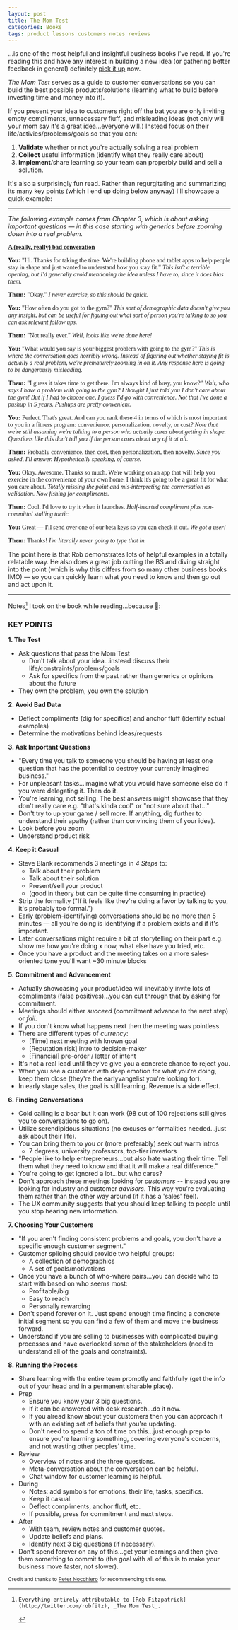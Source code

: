 ```yaml
---
layout: post
title: The Mom Test
categories: Books
tags: product lessons customers notes reviews
---
```

...is one of the most helpful and insightful business books I've read. If you're reading this and have any interest in building a new idea (or gathering better feedback in general) definitely [pick it up](http://www.amazon.com/The-Mom-Test-customers-business/dp/1492180742) now. 

_The Mom Test_ serves as a guide to customer conversations so you can build the best possible products/solutions (learning what to build before investing time and money into it). 

If you present your idea to customers right off the bat you are only inviting empty compliments, unnecessary fluff, and misleading ideas (not only will your mom say it's a great idea...everyone will.) Instead focus on their life/activies/problems/goals so that you can: 

1. **Validate** whether or not you're actually solving a real problem
2. **Collect** useful information (identify what they really care about)
3. **Implement**/share learning so your team can properbly build and sell a solution.

It's also a surprisingly fun read. Rather than regurgitating and summarizing its many key points (which I end up doing below anyway) I'll showcase a quick example:

---

_The following example comes from Chapter 3, which is about asking important questions &mdash; in this case starting with generics before zooming down into a real problem._

<div style="font-family:Georgia; font-size:1em;">

<p><strong><u>A (really, really) bad converation</u></strong></p>

<p><strong>You:</strong> "Hi. Thanks for taking the time. We're building phone and tablet apps to help people stay in shape and just wanted to understand how you stay fit." <em>This isn't a terrible opening, but I'd generally avoid mentioning the idea unless I have to, since it does bias them.</em></p>

<p><strong>Them:</strong> "Okay." <em>I never exercise, so this should be quick.</em></p>

<p><strong>You:</strong> "How often do you got to the gym?" <em>This sort of demographic data doesn't give you any insight, but can be useful for figuing out what sort of person you're talking to so you can ask relevant follow ups.</em></p>

<p><strong>Them:</strong> "Not really ever." <em>Well, looks like we're done here!</em></p>

<p><strong>You:</strong> "What would you say is your biggest problem with going to the gym?" <em>This is where the conversation goes horribly wrong. Instead of figuring out whether staying fit is actually a real problem, we're prematurely zooming in on it. Any response here is going to be dangerously misleading.</em></p>

<p><strong>Them:</strong> "I guess it takes time to get there. I'm always kind of busy, you know?" <em>Wait, who says I have a problem with going to the gym? I thought I just told you I don't care about the gym! But if I had to choose one, I guess I'd go with convenience. Not that I've done a pushup in 5 years. Pushups are pretty convenient.</em></p>

<p><strong>You:</strong> Perfect. That's great. And can you rank these 4 in terms of which is most important to you in a fitness program: convenience, personalization, novelty, or cost? <em>Note that we're still assuming we're talking to a person who actually cares about getting in shape. Questions like this don't tell you if the person cares about any of it at all.</em></p>

<p><strong>Them:</strong> Probably convenience, then cost, then personalization, then novelty. <em>Since you asked, I'll answer. Hypothetically speaking, of course.</em></p>

<p><strong>You:</strong> Okay. Awesome. Thanks so much. We're working on an app that will help you exercise in the convenience of your own home. I think it's going to be a great fit for what you care about. <em>Totally missing the point and mis-interpreting the conversation as validation. Now fishing for compliments.</em></p>

<p><strong>Them:</strong> Cool. I'd love to try it when it launches. <em>Half-hearted compliment plus non-committal stalling tactic.</em></p>

<p><strong>You:</strong> Great &mdash; I'll send over one of our beta keys so you can check it out. <em>We got a user!</em></p>

<p><strong>Them:</strong> Thanks! <em>I'm literally never going to type that in.</em></p>

</div>

The point here is that Rob demonstrates lots of helpful examples in a totally relatable way. He also does a great job cutting the BS and diving straight into the point (which is why this differs from so many other business books IMO) &mdash; so you can quickly learn what you need to know and then go out and act upon it.

---

Notes[^1] I took on the book while reading...because :dancer::

### KEY POINTS

**1. The Test**

- Ask questions that pass the Mom Test
    - Don't talk about your idea...instead discuss their life/constraints/problems/goals
    - Ask for specifics from the past rather than generics or opinions about the future
- They own the problem, you own the solution

**2. Avoid Bad Data**

- Deflect compliments (dig for specifics) and anchor fluff (identify actual examples)
- Determine the motivations behind ideas/requests

**3. Ask Important Questions**

- "Every time you talk to someone you should be having at least one question that has the potential to destroy your currently imagined business."
- For unpleasant tasks...imagine what you would have someone else do if you were delegating it. Then do it.
- You're learning, not selling. The best answers might showcase that they don't really care e.g. "that's kinda cool" or "not sure about that..."
- Don't try to up your game / sell more. If anything, dig further to understand their apathy (rather than convincing them of your idea).
- Look before you zoom
- Understand product risk

**4. Keep it Casual**

- Steve Blank recommends 3 meetings in _4 Steps_ to:
    - Talk about their problem
    - Talk about their solution
    - Present/sell your product
    - (good in theory but can be quite time consuming in practice)
- Strip the formality ("If it feels like they're doing a favor by talking to you, it's probably too formal.")
- Early (problem-identifying) conversations should be no more than 5 minutes &mdash; all you're doing is identifying if a problem exists and if it's important.
- Later conversations might require a bit of storytelling on their part e.g. show me how you're doing x now, what else have you tried, etc. 
- Once you have a product and the meeting takes on a more sales-oriented tone you'll want ~30 minute blocks

**5. Commitment and Advancement**

- Actually showcasing your product/idea will inevitably invite lots of compliments (false positives)...you can cut through that by asking for commitment.
- Meetings should either _succeed_ (commitment advance to the next step) or _fail_.
- If you don't know what happens next then the meeting was pointless.
- There are different types of _currency_:
    - [Time] next meeting with known goal
    - [Reputation risk] intro to decision-maker
    - [Financial] pre-order / letter of intent
- It's not a real lead until they've give you a concrete chance to reject you.
- When you see a customer with deep emotion for what you're doing, keep them close (they're the earlyvangelist you're looking for). 
- In early stage sales, the goal is still learning. Revenue is a side effect.

**6. Finding Conversations**

- Cold calling is a bear but it can work (98 out of 100 rejections still gives you to conversations to go on).
- Utilize serendipidous situations (no excuses or formalities needed...just ask about their life).
- You can bring them to you or (more preferably) seek out warm intros
    - 7 degrees, university professors, top-tier investors
- "People like to help entrepreneurs...but also hate wasting their time. Tell them what they need to know and that it will make a real difference."
- You're going to get ignored a lot...but who cares?
- Don't approach these meetings looking for _customers_ -- instead you are looking for industry and customer _advisors_. This way you're evaluating them rather than the other way around (if it has a 'sales' feel).
- The UX community suggests that you should keep talking to people until you stop hearing new information.

**7. Choosing Your Customers**

- "If you aren't finding consistent problems and goals, you don't have a specific enough customer segment."
- Customer splicing should provide two helpful groups:
    - A collection of demographics
    - A set of goals/motivations
- Once you have a bunch of who-where pairs...you can decide who to start with based on who seems most:
    - Profitable/big
    - Easy to reach
    - Personally rewarding
- Don't spend forever on it. Just spend enough time finding a concrete initial segment so you can find a few of them and move the business forward.
- Understand if you are selling to businesses with complicated buying processes and have overlooked some of the stakeholders (need to understand all of the goals and constraints).

**8. Running the Process**

- Share learning with the entire team promptly and faithfully (get the info out of your head and in a permanent sharable place).
- Prep
    - Ensure you know your 3 big questions.
    - If it can be answered with desk research...do it now.
    - If you alread know about your customers then you can approach it with an existing set of beliefs that you're updating.
    - Don't need to spend a ton of time on this...just enough prep to ensure you're learning something, covering everyone's concerns, and not wasting other peoples' time.
- Review
    - Overview of notes and the three questions.
    - Meta-conversation about the conversation can be helpful.
    - Chat window for customer learning is helpful.
- During
    - Notes: add symbols for emotions, their life, tasks, specifics.
    - Keep it casual.
    - Deflect compliments, anchor fluff, etc.
    - If possible, press for commitment and next steps.
- After
    - With team, review notes and customer quotes.
    - Update beliefs and plans.
    - Identify next 3 big questions (if necessary).
- Don't spend forever on any of this...get your learnings and then give them something to commit to (the goal with all of this is to make your business move faster, not slower).


<!--

---

### 1. The Mom Test

Here it is:

1. Talk about their life rather than your idea 
2. Ask for specifics from the past rather than generics or opinions about the future 
3. Talk less and listen more 

(If it goes well they won't even know you have an idea)

- only the market can tell if your idea is good or not (opinions are worthless)
- anything involving the future is an over-optimistic lie 
- people will lie to you if they think it's what you want to hear
- people know what their problems are...but don't necessarily know how to solve them (motivations and constraints around why they want something is valuable than what they think they may want in feature x, y, z)
- you're shooting blind until you understand their goals ("why bother?")
- some problems don't actually matter (is this an "I'll pay for a solution" problem or a "not that big of a deal" problem?)
- watching someone perform a task will show you the actual inefficiencies and problems...not what the subject thinks they are
- **if they haven't looked for ways of solving it already, they're not going to look for (or buy) yours**
- people stop lying when you ask them for money 
- it's rare for someone to tell you what they would pay you...but they'll often show you what it's worth to them 
- "who else should I talk to?" and "is there anything else I should have asked" (if needed) are great ways to end most interviews 

In summary: you want to understand your customers problems, cares, constraints, goals

They own the problem, you own the solution. 

---

### 2. Avoiding Bad Data 

Three types of bad data:

1. compliments
2. fluff (generics, hypotheticals, the future)
3. ideas

**Deflecting compliments** -- they're distracting and tend to be used as an indication that the meeting just "went well". Dig for specifics so you can actually validate if you can solve their problem (or if their problem is too small to require your solution).

**Anchoring fluff** -- talk through what actually happens (find examples) rather than what "usually happens".

Identify complainers vs. customers (as in "I would definitely by that!" but not even try one when asked to)

Anchor people on the life they already lead and the actions they're already taking.

When you hear a request, it's your job to understand the motivations behind it.

- Why do you want that? 
- What would that let you do?
- How are you coping without it?

Similarly...any strong emotion is worth exploring. Dig through those to understand where they're coming from.

- Tell me more about that.
- That seems to really bug you...is there a story there?
- What makes it so awful?
- Go on...

**Approval seeking**

If you've mentioned your idea, people will try to protect your feelings.

**Cut off pitches**

You get excited and go into pitch mode, they go silent, suddently they stop talking about their problems.

**Talk less**

Don't interrupt (either for 'fill in the blank' type conversations or raise a new topic you have a really good answer to).

Let the customer give you a glimpse of their mental model of the world. They are trying to help you so do not cut them off.

---

### 3. Asking Important Questions

Don't shrink from the important questions -- "Every time you talk to someone you should be having at least one question that has the potential to destroy your currently imagined business."

For unpleasant tasks...imagine what you would have someone else do if you were delegating it. Then do that.

Learning your beliefs are wrong is frustrating...but it's progress—bringing you closer to the truth of a real problem and a good market.

You're learning, not selling. The best answers might showcase that they don't really give a shit : "that's kinda cool"..."not sure about that."

Don't try to up your game / sell more. If anything, dig further to understand their apathy (rather than convincing them of your idea).

- Is the "problem" not really a big deal?
- Are they fundamentally different from your ideal customer?
- Do they not care about the specific implementation?
- Are they tired of similar pitches?

You can't build your business on a lukewarm response. 

**Look before you zoom** -- don't overlook big problems and zoom into specifics too quickly...otherwise it's a wasted conversation with misleading information (big source of false positives). Again, dig into motivations and anchor generics. Key take away is to start broad.

Is there risk within your product? (if you're asking questions about whether or not people basically want free money e.g. affiliate marketing or ad networks or whatever then it's just a matter of building the product (on your end) or getting the kind of traffic required for those affiliates/ads to pay. It just works.)

Video games are an example of pure product risk. _Do you like having fun?_ Obviously. 

=> If you've got heavy product risk then you're not going to be able to prove much of your business through conversations alone. Those conversations will just give you a starting point. 

Keep a list of your big 3 questions. 

---

### 4. Keeping it Casual

Steve Blank recommends 3 meetings in _4 Steps_ to:

1. Talk about their problem
2. Talk about their solution
3. Present/sell your product

Good in theory but tougher in practice. Plus...how do you find these people? Rob Fitz had pretty much zero friendly contacts when entering a new industry with high walls.

Strip all the formality. When you do so you end up with no meetings, no "interviews", and a much easier time all around. You can gather much more info from casual conversations at a meetup that a lengthy formal meeting... 

You can get to the formal part when actually talking about your solution or your product (but not when you're learning about their problems).

> If it feels like they're doing a favor by talking to you, it's probably too formal.

Early (problem-identifying) conversations should be no more than 5 minutes &mdash; all you're doing is identifying if a problem exists and if it's important.

Later conversations might require a bit of storytelling on their part e.g. show me how you're doing x now, what else have you tried, etc. 

Once you have a product and the meeting takes on a more sales-oriented tone you'll want ~30 minute blocks (~15 of which will likely be spent actually discussing their problems/goals and presenting the product). 

Even formal meetings can be casual. Break into it during small talk if possible. Give as little information as possible about your idea while still nudging the conversation in a useful direction.

---

### 5. Commitment and Advancement

Once you've learned enough about your customers it's time to start revealing your idea and showcasing your product.

This inevitably invites lots of compliments (false positives)...but you can cut through that by **asking for commitment**.

**Meetings either succeed or fail** : a meeting succeeds when you get commitment to advance for the next step...but forcing them to drag without clear next step wastes everyone's time. This is likey because you are fishing for compliments or not asking for a clear commitment or next step.

_If you don't know what happens next after a product or sales meeting...the meeting was pointless._

**Currencies of conversation** (doesn't necessarily have to be cash):

- [Time] next meeting with known goal
- [Time] sitting down to give feedback over wireframes
- [Time] using a trial of the product for a non-trivial period
- [Reputation risk] intro to peers or team
- [Reputation risk] intro to decision-maker
- [Reputationrisk] public testimonial or case study
- [Financial] letter of intent
- [Financial] pre-order 
- [Financial] deposit

**The more they're giving up, the more seriously you can take what they're saying.**

"Let me know when it launches." => ask if they want to be an alpha user and a case stufy for launch. Otherwise it's a fluff stalling tactic.

"I can (do x) when you're ready" => Convert fuzzy promises into something concrete. Understand what _ready_ means and determine why not do x now (e.g. introduction to others)?

> The reason Kickstarter is so wondeful is because it forces customers who say that would buy it to actually pull out a credit card and commit.

It's not a real lead until they've give you a concrete chance to reject you.

When you see a customer with deep emotion for what you're doing, keep them close (they're the earlyvangelist you're lookingn for). 

_In early stage sales, the goal is still learning. Revenue is a side effect._

---

### 6. Finding Conversations

Easy to do find other customers if you're scratching your own itch with your idea...but others?

Cold calling is a bear, but doable. If you are rejected 98 out of 100 times then you still have 2 conversations in play...which can still be significant (and obviously helpful).

Serendipity -- don't think of them as interviews. You're just interested in them and their problems...and you'll learn a lot while appearing to just have a casual conversation.

**The only thing people like talking about more than themselves is their problems.**

No excuses or formalities needed...just ask about their life.

Find an excuse...just chat about the topic, your idea never needs to come into play (sadly these are typically one time convos since you will lose trust if you bring up your idea/intention).

**Landing pages** -- can be helfpul but you should be somewhat skeptical with the metrics. Conversations that stem from sign ups might be more beneficial.

Bringing them to you:

- Organize meetups
- Speaking/teaching
- Get clever (every business is different, don't just copy someone else)

Warm intros:

- Ask, ask, ask of people you know (7 degrees)
- Try to get in touch with advisors of other companies (and potential advisors for you)
- University professors are a gold mine
- Top-tier investors
- Call in on favors from people who said they'd be willing to help at some point

You're goingn to get ignored a lot...but who cares?

**Asking for and Framing the Meeting**

- Vision / Framing / Weakness / Pedestal / Ask ("very few wizards properly ask [for advice]")

People like to help entrepreneurs...but also hate wasting their time. Tell them what they need to know and that it will make a real difference.

In the meeting: repeat your email (more or less) and start askingn good questions. Otherwise they're liable to start drilling you on your idea, forcing you into pitch mode and out of learning.

Cold emails are more difficult. Try to find ways to generate warm intros instead.

Try to start these conversations in person whenever possible. 

Don't approach these meetings looking for **customers** -- instead you are looking for industry and customer **advisors**. This way you're evaluating them...rather than the other way around (if it has a 'sales' feel).

The UX community suggests that you should **keep talking to people until you stop hearing new information**.

---

### 7. Choosing Your Customers

Customer segmentation is important (most startups drown...they don't starve).

When you have a fuzzy sense of who you're serving you end up with 3 problems:

1. You get overwhelmed by options and don't know where to start
2. You aren't moving forward but you can't prove yourself wrong
3. You receive mixed feedback and can't make sense of it

Having 20 conversations with a similar customer can be just as confusing as having the same conversation with 20 different types of customer (e.g. "students".) You just get inconsistent feedback.

> If you aren't finding consistent problems and goals, you don't have a specific enough customer segment.

Use **customer splicing** — divide your group into different segments and ask who would want this the most? Why? Does everyone in that group have that motivation or only some? What additional motivations are there? Which other types of people have these motivations?

This should split everything into two groups:

1. A collection of demographic groups
2. A set of goals/motivations

Once you have a bunch of who-where pairs...you can decide who to start with based on who seems most:

1. Profitable/big
2. Easy to reach
3. Personally rewarding

Don't spend forever on it. Just spend enough time finding a concrete initial segment so you can find a few of them and move the business forward.

Other ways to end up talking to the wrong people and gathering unclear/insufficient data:

- You have multiple customer segments and missed some of them
- You are selling to businesses with complicated buying processes and have overlooked some of the stakeholders (need to understand all of the goals and constraints)

---

### 8. Running the Process

The 'before' and 'after' is key. 

Do not approach follow up meetings with "the customer said so" -- telling people "what I learned" is essentially the equivalent of "what you'll do". Not good.

Learning must be shared with the entire team promptly and faithfully.

Avoiding any bottlenecks comes in three parts:

**Prepping**

- Ensure you know your list of 3 big questions (make a point to face the scary ones)
- (If you've already learned some facts about your customers) it's easier if you have an existing set of beliefs you're updating to stay on track. 
- If you come across any questions that need require some desk research, do it so you can move past them in meetings and find insights that internet searches won't give you.
- Ensure all parts of your company are represented when preparing questions for the customer (ensure all concerns are covered)
- It's possible you'll get a grumpy founder who is not fond of the idea of talking to customers...you can ask them to humour them or just wait it out to showcase that you're actually saving time and not costing it.
- You don't need to spend a ton of time on this...just enough prep to ensure you're learning something, covering everyone's concerns, and not wasting other peoples' time.

**Reviewing**

Simple, just ensure learning is on paper and in front of everyone instead of tied up in your head. Just reviewing your notes and covering the three big questions is usually enough. 

Also worthwhile to have a meta-conversation about the conversation. What can we do next time, are there any signals we missed, etc?

And _open chat window_ for customer learning is a great idea.

**Who should show**

Any important decision makers should come to the occasional customer conversation.

Meetings go best with two people (one asker and one note taker / balancer).

**Taking notes**

Super critical for sharing learning. Also makes it harder to lie to yourself.

Write down exact quotes whenever possible.

- Add symbols to your notes for context/shorthand.
- Any strong emotion is worth noting
    - :) // :( // :|
- Their life (come up with your own)
    - pain/problem
    - goal
    - obstacle
    - workaround
    - background/context
- Specifics (come up with your own)
    - feature request or purchasing criteria
    - money or budgets or purchasing process
    - mentioning a specific person or company
    - follow-up task

**Managing notes**

- Able to be sorted, mixed, and re-arranged
- Able to be combined with the notes of the rest of your team
- Permanent and retrievable
- Not mixed in with other random noise like to-do lists and ideas

Rob finds index cards the most useful (one quote/learning + signal icon per card, with date + who you spoke with).

**Rob's process for staying on track**

_Before a batch of conversation:_

- Choose a focused, findable segment
- With your team, decide your big 3 learning goals
- If relevant, decide on ideal next steps and commitments
- If conversations are the right tool, figure out who to talk to
- Create a series of best guesses about what the person cares about
- If a question could be answered via desk research, do that first

_During a batch of conversation:_

- Frame the conversation
- Keep it casual
- Ask good questions which pass the Mom Test
- Deflect compliments, anchor fluff, and dig beneath signals
- Take good notes
- If relevant, press for commitment and next steps

_After a batch of conversation:_

- With your team, review your notes and key customer quotes
- If relevant, transfer notes into permanent storage
- Update your beliefs and plans
- Decide on the next 3 big questions

---

Do this all quickly. Spend an hour prepping and then go talk to people. The point is to make your business move faster, not slower.

Spend a week doing customer conversations. Get your learnings and then give them something to commit to.

-->

<small>Credit and thanks to [Peter Nocchiero](https://www.linkedin.com/in/peternocchiero) for recommending this one.</small>

[^1]:    Everything entirely attributable to [Rob Fitzpatrick](http://twitter.com/robfitz), _The Mom Test_.